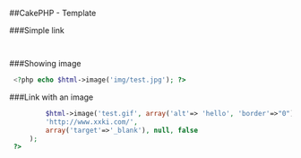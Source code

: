 
##CakePHP - Template

###Simple link 

```php
 ```
```php
 ```
###Showing image
```php
 <?php echo $html->image('img/test.jpg'); ?>
 ```

###Link with an image

```php
         $html->image('test.gif', array('alt'=> 'hello', 'border'=>"0")),
         'http://www.xxki.com/',
         array('target'=>'_blank'), null, false
     );  
 ?>  
 ```



